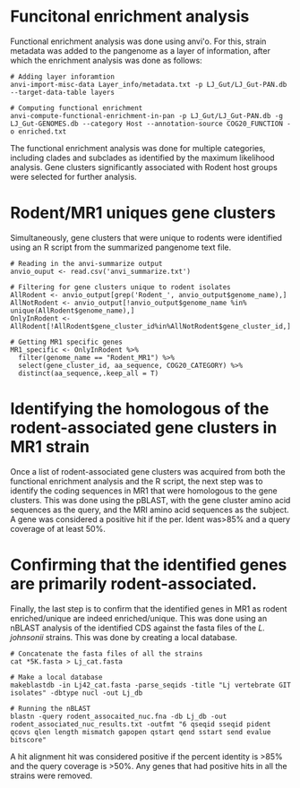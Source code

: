 # Funcitonal enrichment analysis
Functional enrichment analysis was done using anvi'o. For this, strain metadata was added to the pangenome as a layer of information, after which the enrichment analysis was done as follows:

```
# Adding layer inforamtion
anvi-import-misc-data Layer_info/metadata.txt -p LJ_Gut/LJ_Gut-PAN.db --target-data-table layers

# Computing functional enrichment
anvi-compute-functional-enrichment-in-pan -p LJ_Gut/LJ_Gut-PAN.db -g LJ_Gut-GENOMES.db --category Host --annotation-source COG20_FUNCTION -o enriched.txt
```
The functional enrichment analysis was done for multiple categories, including clades and subclades as identified by the maximum likelihood analysis. Gene clusters significantly associated with Rodent host groups were selected for further analysis.

# Rodent/MR1 uniques gene clusters
Simultaneously, gene clusters that were unique to rodents were identified using an R script from the summarized pangenome text file. 

```
# Reading in the anvi-summarize output
anvio_ouput <- read.csv('anvi_summarize.txt')

# Filtering for gene clusters unique to rodent isolates
AllRodent <- anvio_output[grep('Rodent_', anvio_output$genome_name),]
AllNotRodent <- anvio_output[!anvio_output$genome_name %in% unique(AllRodent$genome_name),]
OnlyInRodent <- AllRodent[!AllRodent$gene_cluster_id%in%AllNotRodent$gene_cluster_id,]

# Getting MR1 specific genes
MR1_specific <- OnlyInRodent %>% 
  filter(genome_name == "Rodent_MR1") %>% 
  select(gene_cluster_id, aa_sequence, COG20_CATEGORY) %>% 
  distinct(aa_sequence,.keep_all = T)
```
# Identifying the homologous of the rodent-associated gene clusters in MR1 strain
Once a list of rodent-associated gene clusters was acquired from both the functional enrichment analysis and the R script, the next step was to identify the coding sequences in MR1 that were homologous to the gene clusters. This was done using the pBLAST, with the gene cluster amino acid sequences as the query, and the MRI amino acid sequences as the subject. A gene was considered a positive hit if the per. Ident was>85% and a query coverage of at least 50%.

# Confirming that the identified genes are primarily rodent-associated.
Finally, the last step is to confirm that the identified genes in MR1 as rodent enriched/unique are indeed enriched/unique. This was done using an nBLAST analysis of the identified CDS against the fasta files of the _L. johnsonii_ strains. This was done by creating a local database.

```
# Concatenate the fasta files of all the strains
cat *5K.fasta > Lj_cat.fasta

# Make a local database
makeblastdb -in Lj42_cat.fasta -parse_seqids -title "Lj vertebrate GIT isolates" -dbtype nucl -out Lj_db

# Running the nBLAST
blastn -query rodent_assocaited_nuc.fna -db Lj_db -out rodent_associated_nuc_results.txt -outfmt "6 qseqid sseqid pident qcovs qlen length mismatch gapopen qstart qend sstart send evalue bitscore"
```

A hit alignment hit was considered positive if the percent identity is >85% and the query coverage is >50%. 
Any genes that had positive hits in all the strains were removed.

